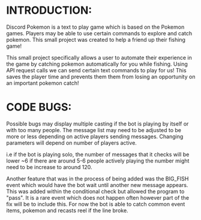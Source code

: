 # INTRODUCTION:

Discord Pokemon is a text to play game which is based on the Pokemon games. Players may be able to use certain commands to 
explore and catch pokemon. This small project was created to help a friend up their fishing game!

This small project specifically allows a user to automate their experience in the game by catching pokemon automatically
for you while fishing. Using API request calls we can send certain text commands to play for us! This saves the player time and prevents them
them from losing an opportunity on an important pokemon catch!


# CODE BUGS:

Possible bugs may display multiple casting if the bot is playing by itself or with too many people.
The message list may need to be adjusted to be more or less depending on active players sending messages.
Changing parameters will depend on number of players active.

i.e if the bot is playing solo, the number of messages that it checks will be lower ~6 
if there are around 5-6 people actively playing the number might need to be increase to around 120.


Another feature that was in the process of being added was the BIG_FISH event which would have the bot wait until another new message appears. This was added within the conditional check but allowed the program to "pass".
It is a rare event which does not happen often however part of the fix will be to include this. For now the bot is able to catch common event items, pokemon and recasts reel if the line broke.

